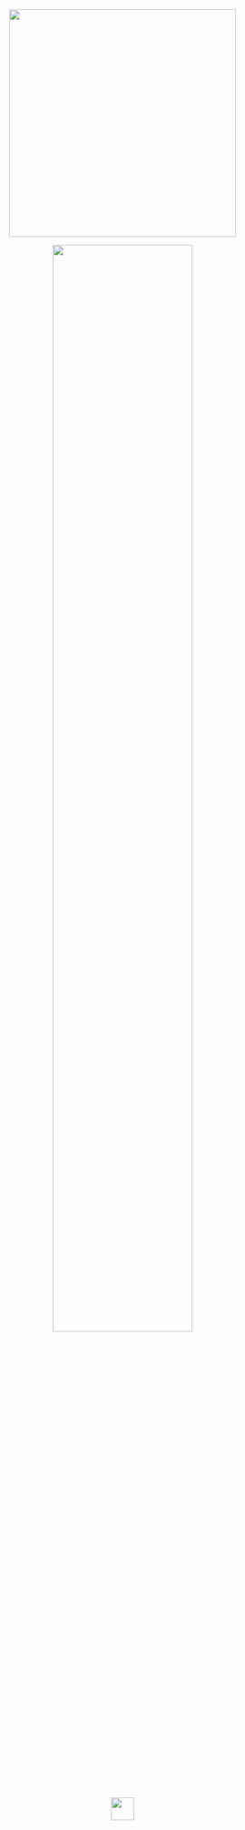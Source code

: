 <div id="header" align="center" >
<!--   <img src="https://media.giphy.com/media/j98SQB5Y7WqnC/giphy.gif" width="400" /> -->
   <img src="https://i.giphy.com/media/v1.Y2lkPTc5MGI3NjExMmR5dHdndndkeXZyNTQwemF1bDhiNDIxMnpqcGk0cnBqYmhhMjB0ZiZlcD12MV9pbnRlcm5hbF9naWZfYnlfaWQmY3Q9Zw/105TPTlFrqaW1G/giphy.gif" width="400" />
  
  <img src="https://readme-typing-svg.demolab.com?font=Inconsolata&weight=500&size=50&duration=4000&pause=300&color=FFE1EA&center=true&vCenter=true&multiline=true&repeat=false&random=false&width=1300&height=140&lines=Hello+hello;I'm%2C+Diana+%E2%9C%A9" width="70%"/><br>
<img src="https://raw.githubusercontent.com/innng/innng/master/assets/kyubey.gif" height="40" />
</div>
